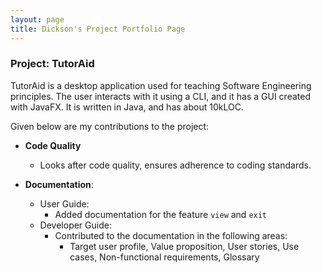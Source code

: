 ```yaml
---
layout: page
title: Dickson's Project Portfolio Page
---
```


### Project: TutorAid

TutorAid is a desktop application used for teaching Software Engineering principles. The user interacts
with it using a CLI, and it has a GUI created with JavaFX. It is written in Java, and has about 10kLOC.

Given below are my contributions to the project:

* **Code Quality**
    * Looks after code quality, ensures adherence to coding standards.

* **Documentation**:
    * User Guide:
        * Added documentation for the feature `view` and `exit`
    * Developer Guide:
        * Contributed to the documentation in the following areas:
            * Target user profile, Value proposition, User stories, Use cases, Non-functional requirements, Glossary
